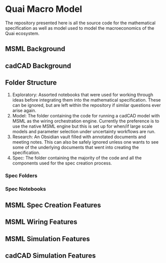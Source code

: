 # Quai Macro Model

The repository presented here is all the source code for the mathematical specification as well as model used to model the macroeconomics of the Quai ecosystem.

## MSML Background

## cadCAD Background

## Folder Structure

1. Exploratory: Assorted notebooks that were used for working through ideas before integrating them into the mathematical specification. These can be ignored, but are left within the repository if similar questions ever arise again.
2. Model: The folder containing the code for running a cadCAD model with MSML as the wiring orchestration engine. Currently the preference is to use the native MSML engine but this is set up for when/if large scale models and parameter selection under uncertainty workflows are run.
3. Research: An Obsidian vault filled with annotated documents and meeting notes. This can also be safely ignored unless one wants to see some of the underlying documents that went into creating the specification.
4. Spec: The folder containing the majority of the code and all the components used for the spec creation process.

### Spec Folders

### Spec Notebooks

## MSML Spec Creation Features

## MSML Wiring Features

## MSML Simulation Features

## cadCAD Simulation Features